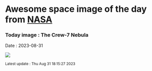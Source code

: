 
# Awesome space image of the day from [NASA](https://api.nasa.gov/)

### Today image : The Crew-7 Nebula
Date : 2023-08-31

![](https://apod.nasa.gov/apod/image/2308/Crew_7_Nebula_Seeley-1_1024.jpg)

<small>Latest update : Thu Aug 31 18:15:27 2023</small>
        